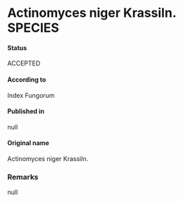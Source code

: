 # Actinomyces niger Krassiln. SPECIES

#### Status
ACCEPTED

#### According to
Index Fungorum

#### Published in
null

#### Original name
Actinomyces niger Krassiln.

### Remarks
null